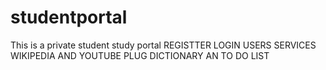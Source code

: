# studentportal
This is a private student study portal
REGISTTER
LOGIN
USERS SERVICES
WIKIPEDIA AND YOUTUBE PLUG
DICTIONARY AN TO DO LIST